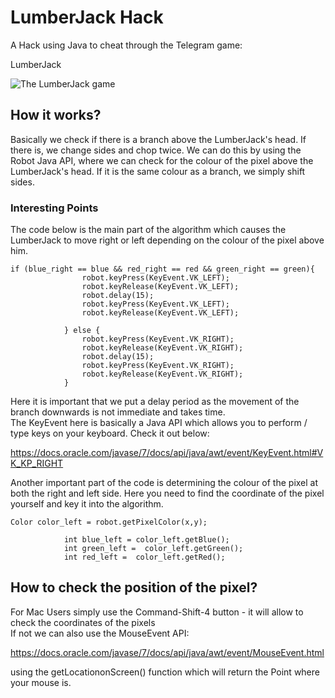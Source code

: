 # LumberJack Hack

A Hack using Java to cheat through the Telegram game: 

LumberJack

![The LumberJack game](https://telegramguides.com/wp-content/uploads/2018/07/lumberjack-telegram-game.png)

## How it works?

Basically we check if there is a branch above the LumberJack's head. If there is, we change sides and chop twice. We can do this by 
using the Robot Java API, where we can check for the colour of the pixel above the LumberJack's head. If it is the same colour as a branch,
we simply shift sides.


### Interesting Points 

The code below is the main part of the algorithm which causes the LumberJack to move right or left depending on the colour of the pixel above him.

```
if (blue_right == blue && red_right == red && green_right == green){
                robot.keyPress(KeyEvent.VK_LEFT);
                robot.keyRelease(KeyEvent.VK_LEFT);
                robot.delay(15);
                robot.keyPress(KeyEvent.VK_LEFT);
                robot.keyRelease(KeyEvent.VK_LEFT);

            } else {
                robot.keyPress(KeyEvent.VK_RIGHT);
                robot.keyRelease(KeyEvent.VK_RIGHT);
                robot.delay(15);
                robot.keyPress(KeyEvent.VK_RIGHT);
                robot.keyRelease(KeyEvent.VK_RIGHT);
            }
```

Here it is important that we put a delay period as the movement of the branch downwards is not immediate and takes time. 
<br>The KeyEvent here is basically a Java API which allows you to perform / type keys on your keyboard. Check it out below:

https://docs.oracle.com/javase/7/docs/api/java/awt/event/KeyEvent.html#VK_KP_RIGHT



Another important part of the code is determining the colour of the pixel at both the right and left side. Here you need to find
the coordinate of the pixel yourself and key it into the algorithm.

```
Color color_left = robot.getPixelColor(x,y);
            
            int blue_left = color_left.getBlue();
            int green_left =  color_left.getGreen();
            int red_left =  color_left.getRed();
```

## How to check the position of the pixel?

For Mac Users simply use the Command-Shift-4 button - it will allow to check the coordinates of the pixels
<br>If not we can also use the MouseEvent API:

https://docs.oracle.com/javase/7/docs/api/java/awt/event/MouseEvent.html

using the getLocationonScreen() function which will return the Point where your mouse is.



